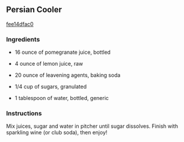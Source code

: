 ## Persian Cooler

[fee14dfac0](http://tastykitchen.com/recipes/drinks/persian-cooler-2/)

### Ingredients

 - 16 ounce of pomegranate juice, bottled

 - 4 ounce of lemon juice, raw

 - 20 ounce of leavening agents, baking soda

 - 1/4 cup of sugars, granulated

 - 1 tablespoon of water, bottled, generic

### Instructions

Mix juices, sugar and water in pitcher until sugar dissolves. Finish with sparkling wine (or club soda), then enjoy!